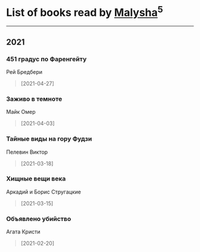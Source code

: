 # List of books read by [Malysha](https://www.facebook.com/profile.php?id=4129490930435358)<sup>5</sup>
---

## 2021

### 451 градус по Фаренгейту
Рей Бредбери
> [2021-04-27] 


### Заживо в темноте
Майк Омер
> [2021-04-03] 


### Тайные виды на гору Фудзи
Пелевин Виктор
> [2021-03-18] 


### Хищные вещи века
Аркадий и Борис Стругацкие
> [2021-03-15] 


### Объявлено убийство
Агата Кристи
> [2021-02-20] 




